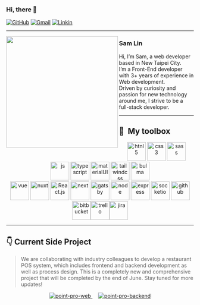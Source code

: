 ### Hi, there 👋  

[![GitHub](https://img.shields.io/badge/dynamic/json?logo=github&label=GitHub&labelColor=495867&color=495867&url=https%3A%2F%2Fapi.swo.moe%2Fstats%2Fgithub%2Fsamlin1122&query=%24.count)](https://github.com/samlin1122)&nbsp;[![Gmail](https://shields.io/badge/Gmail-flat?logo=gmail&color=ffffff)](mailto:samlin1122@gmail.com)&nbsp;[![Linkin](https://shields.io/badge/LinkedIn-flat?logo=LinkedIn&color=2261BA)](https://www.linkedin.com/in/zhlin1122/)  

---

<p>
  <img width="300" align='left' src="https://github-readme-stats.vercel.app/api/top-langs/?username=samlin1122&layout=compact&theme=vue-dark">
</p>  
   
### Sam Lin

Hi, I’m Sam, a web developer based in New Taipei City.  
I’m a Front-End developer with 3+ years of experience in Web development.  
Driven by curiosity and passion for new technology around me, I strive to be a full-stack developer.  


---

## 🧰 &nbsp;My toolbox
<p align="center">
        <img
          src="https://cdn1.iconfinder.com/data/icons/logotypes/32/badge-html-5-512.png"
          alt="htnl5"
          width="50"
          height="50"
        />
        <img
          src="https://cdn1.iconfinder.com/data/icons/logotypes/32/badge-css-3-512.png"
          alt="css3"
          width="50"
          height="50"
        />
        <a href="https://sass-lang.com/"
          ><img
            src="https://cdn4.iconfinder.com/data/icons/logos-and-brands/512/288_Sass_logo-512.png"
            alt="sass"
            width="50"
            height="50"
        /></a>
        <img
          src="https://cdn4.iconfinder.com/data/icons/logos-and-brands/512/187_Js_logo_logos-512.png"
          alt="js"
          width="50"
          height="50"
        />
        <a href="https://www.typescriptlang.org/"
          ><img
            src="https://upload.wikimedia.org/wikipedia/commons/thumb/4/4c/Typescript_logo_2020.svg/1200px-Typescript_logo_2020.svg.png"
            alt="typescript"
            width="50"
            height="50"
        /></a>
        <a href="https://mui.com/"
          ><img src="https://mui.com/static/logo.png" alt="materialUI" width="50" height="50"
        /></a>
        <a href="https://tailwindcss.com/"
          ><img
            src="https://camo.githubusercontent.com/bcd4bda49ef6cd9537db065920f4f4f6ac670eae0e0adf2c5133c19b319f1574/68747470733a2f2f627261646c632e67616c6c65727963646e2e76736173736574732e696f2f657874656e73696f6e732f627261646c632f7673636f64652d7461696c77696e646373732f302e322e302f313535383034303536333634392f4d6963726f736f66742e56697375616c53747564696f2e53657276696365732e49636f6e732e44656661756c74"
            alt="tailwindcss"
            width="50"
            height="50"
        /></a>
        <a href="https://bulma.io/"
          ><img src="https://image.pngaaa.com/787/6130787-middle.png" alt="bulma" width="50" height="50"
        /></a>
        <br />
        <a href="https://vuejs.org/"
          ><img
            src="https://cdn4.iconfinder.com/data/icons/logos-and-brands/512/367_Vuejs_logo-512.png"
            alt="vue"
            width="50"
            height="50"
        /></a>
        <a href="https://nuxtjs.org/"
          ><img src="https://upload.wikimedia.org/wikipedia/commons/thumb/a/ae/Nuxt_logo.svg/2560px-Nuxt_logo.svg.png"
            alt="nuxt"
            width="50"
            height="50"
        /></a>
        <a href="https://react.dev/"
          ><img
            src="https://cdn0.iconfinder.com/data/icons/logos-brands-in-colors/128/react_color-512.png"
            alt="React.js"
            width="50"
            height="50"
        /></a>
        <a href="https://nextjs.org/"
          ><img
            src="https://d2nir1j4sou8ez.cloudfront.net/wp-content/uploads/2021/12/nextjs-boilerplate-logo.png"
            alt="next"
            width="50"
            height="50"
        /></a>
        <a href="https://www.gatsbyjs.com/"
          ><img
            src="https://camo.githubusercontent.com/b0972dd62bbf6ee0e28ed0ebceb48427a481568caeeb639066b23c754f0c60e5/68747470733a2f2f7777772e6761747362796a732e636f6d2f4761747362792d4d6f6e6f6772616d2e737667"
            alt="gatsby"
            width="50"
            height="50"
        /></a>
        <a href="https://nodejs.org/en"
          ><img
            src="https://d2eip9sf3oo6c2.cloudfront.net/tags/images/000/000/256/full/nodejslogo.png"
            alt="node"
            width="50"
            height="50"
        /></a>
        <a href="https://expressjs.com/"
          ><img
            src="https://adware-technologies.s3.amazonaws.com/uploads/technology/thumbnail/20/express-js.png"
            alt="express"
            width="50"
            height="50"
        /></a>
        <a href="https://socket.io/"
          ><img src="https://avatars.githubusercontent.com/u/10566080?s=280&v=4" alt="socketio" width="50" height="50"
        /></a>
        <a href="https://github.com/"
          ><img
            src="https://cdn4.iconfinder.com/data/icons/miu-black-social-2/60/github-512.png"
            alt="github"
            width="50"
            height="50" /></a
        ><a href="https://bitbucket.org/"
          ><img
            src="https://cdn4.iconfinder.com/data/icons/logos-and-brands/512/44_Bitbucket_logo_logos-512.png"
            alt="bitbucket"
            width="50"
            height="50" /></a
        ><a href="https://trello.com/home"
          ><img
            src="https://cdn3.iconfinder.com/data/icons/popular-services-brands-vol-2/512/trello-512.png"
            alt="trello"
            width="50"
            height="50" /></a
        ><a href="https://www.atlassian.com/software/jira"
          ><img
            src="https://cdn4.iconfinder.com/data/icons/logos-and-brands/512/184_Jira_logo_logos-512.png"
            alt="jira"
            width="50"
            height="50"
        /></a>
      </p>
<!-- <a href=""><img  src="" alt="" width="50" height="50"/></a> -->


---

## 👇 Current Side Project

>We are collaborating with industry colleagues to develop a restaurant POS system, which includes frontend and backend development as well as process design. This is a completely new and comprehensive project that will be completed by the end of June. Stay tuned for more updates!

<!-- [![Anurag's GitHub stats](https://github-readme-stats.vercel.app/api?username=samlin1122&hide=stars&count_private=true&show_icons=true&theme=vue-dark)](https://github.com/samlin1122)
 -->

<p align='center'>
    <a href='https://github.com/samlin1122/point-pro'>
        <img src='https://github-readme-stats.vercel.app/api/pin/?username=samlin1122&repo=point-pro&theme=vue-dark' alt='point-pro-web' />
    </a>
    &nbsp;&nbsp;&nbsp;
    <a href='https://github.com/emily40830/point-pro-backend'>
        <img src='https://github-readme-stats.vercel.app/api/pin/?username=emily40830&repo=point-pro-backend&theme=vue-dark' alt='point-pro-backend' />
    </a>
</p>


